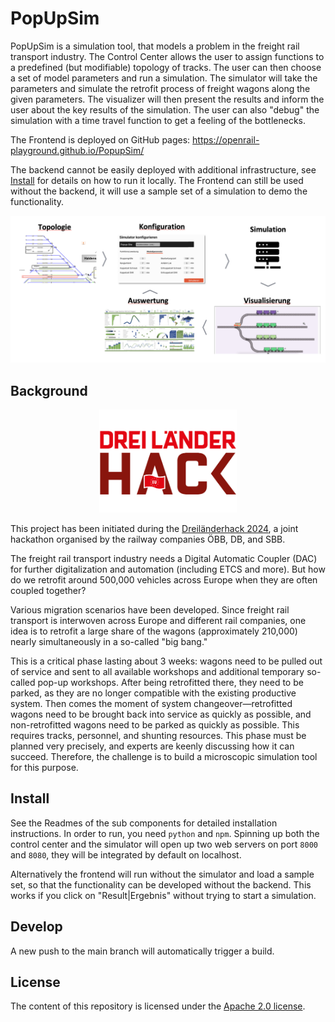# PopUpSim

PopUpSim is a simulation tool, that models a problem in the freight rail transport industry. The Control Center allows the user to assign functions to a predefined (but modifiable) topology of tracks. The user can then choose a set of model parameters and run a simulation. The simulator will take the parameters and simulate the retrofit process of freight wagons along the given parameters. The visualizer will then present the results and inform the user about the key results of the simulation. The user can also "debug" the simulation with a time travel function to get a feeling of the bottlenecks.

The Frontend is deployed on GitHub pages: https://openrail-playground.github.io/PopupSim/

The backend cannot be easily deployed with additional infrastructure, see [Install](#install) for details on how to run it locally. The Frontend can still be used without the backend, it will use a sample set of a simulation to demo the functionality.

![overview.png](img/overview.png)

## Background

<p align="center">
  <img alt="Dreiländerhack Logo" src="img/3LH.png" width="220"/>
</p>

This project has been initiated during
the [Dreiländerhack 2024](https://data.deutschebahn.com/opendata/Veranstaltungen/DreiLaenderHack-2024-12737424), a joint
hackathon organised by the railway companies ÖBB, DB, and SBB.

The freight rail transport industry needs a Digital Automatic Coupler (DAC) for further digitalization and automation (including ETCS and more). But how do we retrofit around 500,000 vehicles across Europe when they are often coupled
together?

Various migration scenarios have been developed. Since freight rail transport is interwoven across Europe and different rail companies, one idea is to retrofit a large share of the wagons (approximately 210,000) nearly simultaneously in a so-called "big bang."

This is a critical phase lasting about 3 weeks: wagons need to be pulled out of service and sent to all available workshops and additional temporary so-called pop-up workshops.
After being retrofitted there, they need to be parked, as they are no longer compatible with the existing productive system.
Then comes the moment of system changeover—retrofitted wagons need to be brought back into service as quickly as possible, and non-retrofitted wagons
need to be parked as quickly as possible.
This requires tracks, personnel, and shunting resources.
This phase must be planned very precisely, and experts are keenly discussing how it can succeed.
Therefore, the challenge is to build a microscopic simulation tool for this purpose.

## Install

See the Readmes of the sub components for detailed installation instructions. In order to run, you need `python` and `npm`. Spinning up both the control center and the simulator will open up two web servers on port `8000` and `8080`, they will be integrated by default on localhost.

Alternatively the frontend will run without the simulator and load a sample set, so that the functionality can be developed without the backend. This works if you click on "Result|Ergebnis" without trying to start a simulation.

## Develop

A new push to the main branch will automatically trigger a build.


## License

The content of this repository is licensed under the [Apache 2.0 license](LICENSE).
